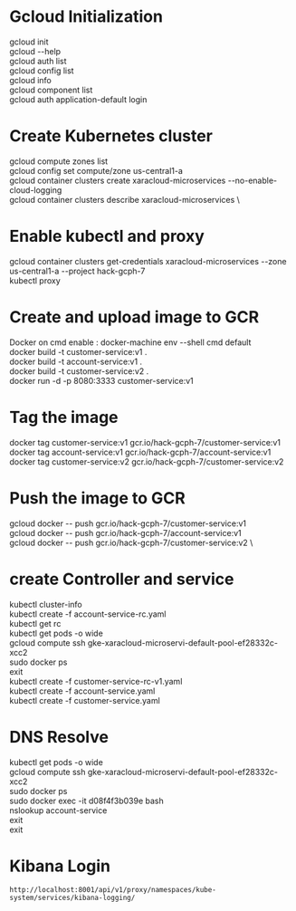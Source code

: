 # Gcloud Initialization
gcloud init \
gcloud --help \
gcloud auth list \
gcloud config list \
gcloud info \
gcloud component list \
gcloud auth application-default login 

# Create Kubernetes cluster
gcloud compute zones list \
gcloud config set compute/zone us-central1-a \
gcloud container clusters create xaracloud-microservices --no-enable-cloud-logging \
gcloud container clusters describe xaracloud-microservices \

# Enable kubectl and proxy
gcloud container clusters get-credentials xaracloud-microservices --zone us-central1-a --project hack-gcph-7 \
kubectl proxy

# Create and upload image to GCR
Docker on cmd enable : docker-machine env --shell cmd default \
docker build -t customer-service:v1 . \
docker build -t account-service:v1 . \
docker build -t customer-service:v2 . \
docker run -d -p 8080:3333 customer-service:v1 

# Tag the image
docker tag customer-service:v1 gcr.io/hack-gcph-7/customer-service:v1 \
docker tag account-service:v1 gcr.io/hack-gcph-7/account-service:v1 \
docker tag customer-service:v2 gcr.io/hack-gcph-7/customer-service:v2 

# Push the image to GCR
gcloud docker -- push gcr.io/hack-gcph-7/customer-service:v1 \
gcloud docker -- push gcr.io/hack-gcph-7/account-service:v1 \
gcloud docker -- push gcr.io/hack-gcph-7/customer-service:v2 \

# create Controller and service
kubectl cluster-info \
kubectl create -f account-service-rc.yaml \
kubectl get rc \
kubectl get pods -o wide \
gcloud compute ssh gke-xaracloud-microservi-default-pool-ef28332c-xcc2\
     sudo docker ps \
	 exit \
kubectl create -f customer-service-rc-v1.yaml \
kubectl create -f account-service.yaml \
kubectl create -f customer-service.yaml


# DNS Resolve
kubectl get pods -o wide \
gcloud compute ssh gke-xaracloud-microservi-default-pool-ef28332c-xcc2 \
	sudo docker ps \
		sudo docker exec -it d08f4f3b039e bash \
		nslookup account-service \
		exit \
	exit 

# Kibana Login

	http://localhost:8001/api/v1/proxy/namespaces/kube-system/services/kibana-logging/